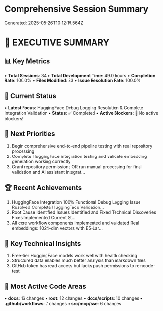 # Comprehensive Session Summary

Generated: 2025-05-26T10:12:19.564Z

# 🎯 EXECUTIVE SUMMARY

## 📊 Key Metrics
• **Total Sessions**: 34
• **Total Development Time**: 49.0 hours
• **Completion Rate**: 100.0%
• **Files Modified**: 83
• **Issue Resolution Rate**: 100.0%

## 🚀 Current Status
• **Latest Focus**: HuggingFace Debug Logging Resolution & Complete Integration Validation
• **Status**: ✅ Completed
• **Active Blockers**: 🎉 No active blockers!

## 🎯 Next Priorities
1. Begin comprehensive end-to-end pipeline testing with real repository processing
2. Complete HuggingFace integration testing and validate embedding generation working correctly
3. Grant repository permissions OR run manual processing for final validation and AI assistant integrat...

## 🏆 Recent Achievements
1. HuggingFace Integration 100% Functional Debug Logging Issue Resolved Complete HuggingFace Validation...
2. Root Cause Identified Issues Identified and Fixed Technical Discoveries Fixes Implemented Current St...
3. All core workflow components implemented and validated Real embeddings: 1024-dim vectors with E5-Lar...

## 🧠 Key Technical Insights
1. Free-tier HuggingFace models work well with health checking
2. Structured data enables much better analysis than markdown files
3. GitHub token has read access but lacks push permissions to remcode-test

## 📁 Most Active Code Areas
• **docs**: 16 changes
• **root**: 12 changes
• **docs/scripts**: 10 changes
• **.github/workflows**: 7 changes
• **src/mcp/sse**: 6 changes
